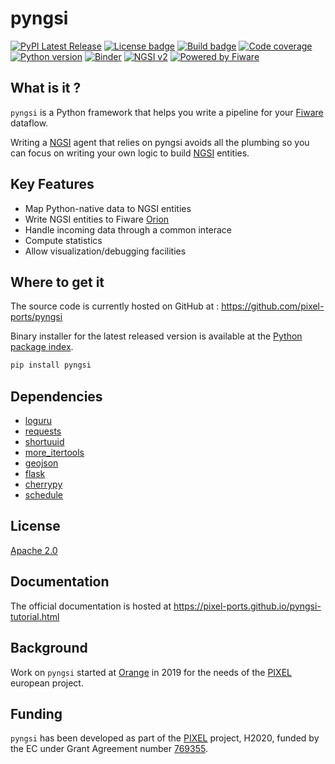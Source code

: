 # pyngsi

[![PyPI Latest Release](https://img.shields.io/pypi/v/pyngsi)](https://pypi.org/project/pyngsi/)
[![License badge](https://img.shields.io/github/license/pixel-ports/pyngsi)](https://opensource.org/licenses/Apache-2.0)
[![Build badge](https://img.shields.io/travis/pixel-ports/pyngsi)](https://travis-ci.org/pixel-ports/pyngsi/)
[![Code coverage](https://img.shields.io/codecov/c/github/pixel-ports/pyngsi/master)](https://codecov.io/gh/pixel-ports/pyngsi)
[![Python version](https://img.shields.io/pypi/pyversions/pyngsi)](https://pypi.org/project/pyngsi/)
[![Binder](https://mybinder.org/badge_logo.svg)](https://mybinder.org/v2/gh/pixel-ports/pyngsi-tutorial/master)
[![NGSI v2](https://nexus.lab.fiware.org/repository/raw/public/badges/specifications/ngsiv2.svg)](https://fiware.github.io/specifications/ngsiv2/stable/)
[![Powered by Fiware](https://img.shields.io/badge/powered%20by-Fiware-orange.svg?style=flat&colorA=E1523D&colorB=007D8A)](https://www.fiware.org/)
<!--[![Package Status](https://img.shields.io/pypi/status/pixel-ports)](https://pypi.org/project/pyngsi/)-->

## What is it ?

``pyngsi`` is a Python framework that helps you write a pipeline for your [Fiware](https://www.fiware.org) dataflow.<br>

Writing a [NGSI](https://fiware.github.io/specifications/ngsiv2/stable) agent that relies on pyngsi avoids all the plumbing so you can focus on writing your own logic to build [NGSI](https://fiware.github.io/specifications/ngsiv2/stable) entities.

## Key Features

- Map Python-native data to NGSI entities
- Write NGSI entities to Fiware [Orion](https://fiware-orion.readthedocs.io/en/master)
- Handle incoming data through a common interace
- Compute statistics
- Allow visualization/debugging facilities

## Where to get it
The source code is currently hosted on GitHub at :
https://github.com/pixel-ports/pyngsi

Binary installer for the latest released version is available at the [Python
package index](https://pypi.org/project/pyngsi).

```sh
pip install pyngsi
```

## Dependencies
- [loguru](https://github.com/Delgan/loguru)
- [requests](https://2.python-requests.org)
- [shortuuid](https://github.com/skorokithakis/shortuuid)
- [more_itertools](https://github.com/more-itertools/more-itertools)
- [geojson](https://github.com/jazzband/geojson)
- [flask](https://palletsprojects.com/p/flask)
- [cherrypy](https://cherrypy.org)
- [schedule](https://github.com/dbader/schedule)

## License

[Apache 2.0](LICENSE)

## Documentation
The official documentation is hosted at https://pixel-ports.github.io/pyngsi-tutorial.html

## Background
Work on ``pyngsi`` started at [Orange](https://www.orange.com) in 2019 for the needs of the [PIXEL](https://pixel-ports.eu) european project.

## Funding

``pyngsi`` has been developed as part of the [PIXEL](https://pixel-ports.eu) project, H2020, funded by the EC under Grant Agreement number [769355](https://cordis.europa.eu/project/id/769355).